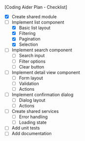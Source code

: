 [Coding Aider Plan - Checklist]

- [x] Create shared module
- [ ] Implement list component
  - [x] Basic list layout
  - [x] Filtering
  - [x] Pagination
  - [x] Selection
- [ ] Implement search component
  - [ ] Search input
  - [ ] Filter options
  - [ ] Clear button
- [ ] Implement detail view component
  - [ ] Form layout
  - [ ] Validation
  - [ ] Actions
- [ ] Implement confirmation dialog
  - [ ] Dialog layout
  - [ ] Actions
- [ ] Create shared services
  - [ ] Error handling
  - [ ] Loading state
- [ ] Add unit tests
- [ ] Add documentation
